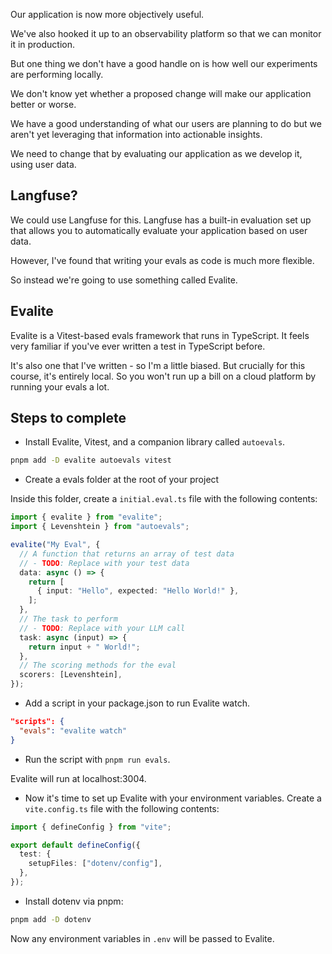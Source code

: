 Our application is now more objectively useful.

We've also hooked it up to an observability platform so that we can monitor it in production.

But one thing we don't have a good handle on is how well our experiments are performing locally.

We don't know yet whether a proposed change will make our application better or worse.

We have a good understanding of what our users are planning to do but we aren't yet leveraging that information into actionable insights.

We need to change that by evaluating our application as we develop it, using user data.

## Langfuse?

We could use Langfuse for this. Langfuse has a built-in evaluation set up that allows you to automatically evaluate your application based on user data.

However, I've found that writing your evals as code is much more flexible.

So instead we're going to use something called Evalite.

## Evalite

Evalite is a Vitest-based evals framework that runs in TypeScript. It feels very familiar if you've ever written a test in TypeScript before.

It's also one that I've written - so I'm a little biased. But crucially for this course, it's entirely local. So you won't run up a bill on a cloud platform by running your evals a lot.

## Steps to complete

- Install Evalite, Vitest, and a companion library called `autoevals`.

```bash
pnpm add -D evalite autoevals vitest
```

- Create a evals folder at the root of your project

Inside this folder, create a `initial.eval.ts` file with the following contents:

```ts
import { evalite } from "evalite";
import { Levenshtein } from "autoevals";

evalite("My Eval", {
  // A function that returns an array of test data
  // - TODO: Replace with your test data
  data: async () => {
    return [
      { input: "Hello", expected: "Hello World!" },
    ];
  },
  // The task to perform
  // - TODO: Replace with your LLM call
  task: async (input) => {
    return input + " World!";
  },
  // The scoring methods for the eval
  scorers: [Levenshtein],
});
```

- Add a script in your package.json to run Evalite watch.

```json
"scripts": {
  "evals": "evalite watch"
}
```

- Run the script with `pnpm run evals`.

Evalite will run at localhost:3004.

- Now it's time to set up Evalite with your environment variables. Create a `vite.config.ts` file with the following contents:

```ts
import { defineConfig } from "vite";

export default defineConfig({
  test: {
    setupFiles: ["dotenv/config"],
  },
});
```

- Install dotenv via pnpm:

```bash
pnpm add -D dotenv
```

Now any environment variables in `.env` will be passed to Evalite.
